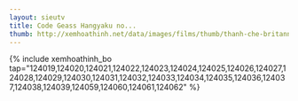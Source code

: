 ```yaml
---
layout: sieutv
title: Code Geass Hangyaku no...
thumb: http://xemhoathinh.net/data/images/films/thumb/thanh-che-britannia-code-geass-hangyaku-no-lelouch-r2-2008.jpg
---
```

{% include xemhoathinh_bo tap="124019,124020,124021,124022,124023,124024,124025,124026,124027,124028,124029,124030,124031,124032,124033,124034,124035,124036,124037,124038,124039,124059,124060,124061,124062" %} 
